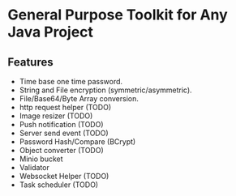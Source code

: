 General Purpose Toolkit for Any Java Project
===============================================================
> 

## Features
* Time base one time password.
* String and File encryption (symmetric/asymmetric).
* File/Base64/Byte Array conversion.
* http request helper (TODO)
* Image resizer (TODO)
* Push notification (TODO)
* Server send event (TODO)
* Password Hash/Compare (BCrypt)
* Object converter (TODO)
* Minio bucket
* Validator
* Websocket Helper (TODO)
* Task scheduler (TODO)